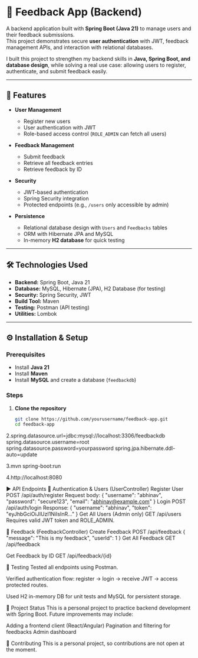 # 📢 Feedback App (Backend)

A backend application built with **Spring Boot (Java 21)** to manage users and their feedback submissions.  
This project demonstrates secure **user authentication** with JWT, feedback management APIs, and interaction with relational databases.  

I built this project to strengthen my backend skills in **Java, Spring Boot, and database design**, while solving a real use case: allowing users to register, authenticate, and submit feedback easily.

---

## 🚀 Features

- **User Management**
  - Register new users
  - User authentication with JWT
  - Role-based access control (`ROLE_ADMIN` can fetch all users)

- **Feedback Management**
  - Submit feedback
  - Retrieve all feedback entries
  - Retrieve feedback by ID

- **Security**
  - JWT-based authentication
  - Spring Security integration
  - Protected endpoints (e.g., `/users` only accessible by admin)

- **Persistence**
  - Relational database design with `Users` and `Feedbacks` tables
  - ORM with Hibernate JPA and MySQL
  - In-memory **H2 database** for quick testing

---

## 🛠 Technologies Used

- **Backend:** Spring Boot, Java 21  
- **Database:** MySQL, Hibernate (JPA), H2 Database (for testing)  
- **Security:** Spring Security, JWT  
- **Build Tool:** Maven  
- **Testing:** Postman (API testing)  
- **Utilities:** Lombok  

---

## ⚙️ Installation & Setup

### Prerequisites
- Install **Java 21**
- Install **Maven**
- Install **MySQL** and create a database (`feedbackdb`)

### Steps
1. **Clone the repository**
   ```bash
   git clone https://github.com/yourusername/feedback-app.git
   cd feedback-app
   
2.spring.datasource.url=jdbc:mysql://localhost:3306/feedbackdb
spring.datasource.username=root
spring.datasource.password=yourpassword
spring.jpa.hibernate.ddl-auto=update

3.mvn spring-boot:run

4.http://localhost:8080

▶️ API Endpoints
🔹 Authentication & Users (UserController)
Register User
POST /api/auth/register
Request body:
{
  "username": "abhinav",
  "password": "secure123",
  "email": "abhinav@example.com"
}
Login
POST /api/auth/login
Response:
{
  "username": "abhinav",
  "token": "eyJhbGciOiJIUzI1NiIsInR..."
}
Get All Users (Admin only)
GET /api/users
Requires valid JWT token and ROLE_ADMIN.

🔹 Feedback (FeedbackController)
Create Feedback
POST /api/feedback
{
  "message": "This is my feedback",
  "userId": 1
}
Get All Feedback
GET /api/feedback

Get Feedback by ID
GET /api/feedback/{id}

🧪 Testing
Tested all endpoints using Postman.

Verified authentication flow: register → login → receive JWT → access protected routes.

Used H2 in-memory DB for unit tests and MySQL for persistent storage.

📌 Project Status
This is a personal project to practice backend development with Spring Boot.
Future improvements may include:

Adding a frontend client (React/Angular)
Pagination and filtering for feedbacks
Admin dashboard

🤝 Contributing
This is a personal project, so contributions are not open at the moment.
